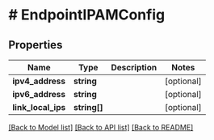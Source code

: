 # # EndpointIPAMConfig

## Properties

Name | Type | Description | Notes
------------ | ------------- | ------------- | -------------
**ipv4_address** | **string** |  | [optional]
**ipv6_address** | **string** |  | [optional]
**link_local_ips** | **string[]** |  | [optional]

[[Back to Model list]](../../README.md#models) [[Back to API list]](../../README.md#endpoints) [[Back to README]](../../README.md)
